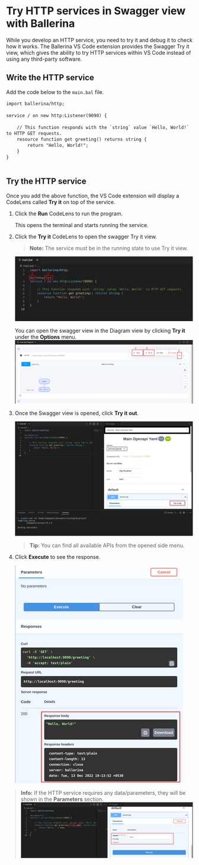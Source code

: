 # Try HTTP services in Swagger view with Ballerina
While you develop an HTTP service, you need to try it and debug it to check how it works. The Ballerina VS Code extension provides the Swagger Try it view, which gives the ability to try HTTP services within VS Code instead of using any third-party software.

## Write the HTTP service

Add the code below to the `main.bal` file.

```ballerina
import ballerina/http;

service / on new http:Listener(9090) {

    // This function responds with the `string` value `Hello, World!` to HTTP GET requests.
    resource function get greeting() returns string {
        return "Hello, World!";
    }
}
    
```

## Try the HTTP service
Once you add the above function, the VS Code extension will display a CodeLens called **Try it** on top of the service.

1. Click the **Run** CodeLens to run the program. 
    
    This opens the terminal and starts running the service.

2. Click the **Try it** CodeLens to open the swagger Try it view.

   >**Note:** The service must be in the running state to use Try it view.

    ![](../../img/swagger-codelenses.png?raw=true)

    You can open the swagger view in the Diagram view by clicking **Try it** under the **Options** menu.
      ![](../../img/tryit-button.png?raw=true)

3. Once the Swagger view is opened, click **Try it out**.

    ![Swagger view](../../img/swagger-view-tryit-btn.png?raw=true)

    >**Tip:** You can find all available APIs from the opened side menu.

4. Click **Execute** to see the response.
    
    ![Swagger response](../../img/swagger-view-response.png?raw=true)

>**Info:** If the HTTP service requires any data/parameters, they will be shown in the **Parameters** section.
![Swagger parameters](../../img/swagger-view-parameters.png?raw=true)
